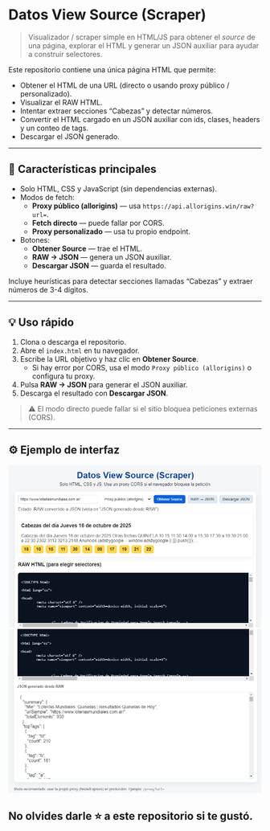 # Datos View Source (Scraper)

> Visualizador / scraper simple en HTML/JS para obtener el *source* de una página, explorar el HTML y generar un JSON auxiliar para ayudar a construir selectores.

Este repositorio contiene una única página HTML que permite:
- Obtener el HTML de una URL (directo o usando proxy público / personalizado).
- Visualizar el RAW HTML.
- Intentar extraer secciones “Cabezas” y detectar números.
- Convertir el HTML cargado en un JSON auxiliar con ids, clases, headers y un conteo de tags.
- Descargar el JSON generado.

---

## 🚀 Características principales

- Solo HTML, CSS y JavaScript (sin dependencias externas).
- Modos de fetch:
  - **Proxy público (allorigins)** — usa `https://api.allorigins.win/raw?url=`.
  - **Fetch directo** — puede fallar por CORS.
  - **Proxy personalizado** — usa tu propio endpoint.
- Botones:
  - **Obtener Source** — trae el HTML.
  - **RAW → JSON** — genera un JSON auxiliar.
  - **Descargar JSON** — guarda el resultado.

Incluye heurísticas para detectar secciones llamadas “Cabezas” y extraer números de 3-4 dígitos.

---

## 💡 Uso rápido

1. Clona o descarga el repositorio.
2. Abre el `index.html` en tu navegador.
3. Escribe la URL objetivo y haz clic en **Obtener Source**.
   - Si hay error por CORS, usa el modo `Proxy público (allorigins)` o configura tu proxy.
4. Pulsa **RAW → JSON** para generar el JSON auxiliar.
5. Descarga el resultado con **Descargar JSON**.

> ⚠️ El modo directo puede fallar si el sitio bloquea peticiones externas (CORS).

---

## ⚙️ Ejemplo de interfaz

![View Source](Source.png)
![JSON](JSON.png)

## No olvides darle ⭐ a este repositorio si te gustó.
